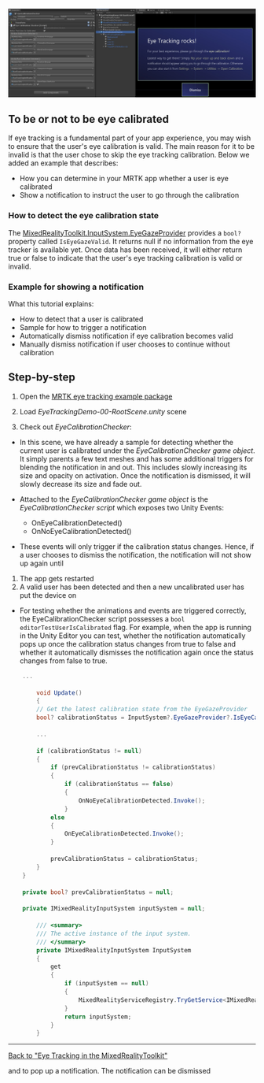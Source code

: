 ![Screenshot from eye calibration notification](../Images/EyeTracking/mrtk_et_calibration_notification_example.jpg)

## To be or not to be eye calibrated

If eye tracking is a fundamental part of your app experience, you may wish to ensure that the user's eye calibration is valid.
The main reason for it to be invalid is that the user chose to skip the eye tracking calibration. 
Below we added an example that describes:
- How you can determine in your MRTK app whether a user is eye calibrated
- Show a notification to instruct the user to go through the calibration

### How to detect the eye calibration state 

The [MixedRealityToolkit.InputSystem.EyeGazeProvider](EyeTracking_EyeGazeProvider.md) provides a ```bool?``` property called ```IsEyeGazeValid```.
It returns null if no information from the eye tracker is available yet.
Once data has been received, it will either return true or false to indicate that the user's eye tracking calibration is valid or invalid.


### Example for showing a notification

What this tutorial explains:
- How to detect that a user is calibrated
- Sample for how to trigger a notification
- Automatically dismiss notification if eye calibration becomes valid
- Manually dismiss notification if user chooses to continue without calibration

## Step-by-step

1. Open the [MRTK eye tracking example package](https://github.com/Microsoft/MixedRealityToolkit-Unity/tree/mrtk_release/Assets/MixedRealityToolkit.Examples/Demos/EyeTracking)

2. Load _EyeTrackingDemo-00-RootScene.unity_ scene

3. Check out _EyeCalibrationChecker_:
- In this scene, we have already a sample for detecting whether the current user is calibrated under the *_EyeCalibrationChecker_ game object*. 
It simply parents a few text meshes and has some additional triggers for blending the notification in and out.
This includes slowly increasing its size and opacity on activation. 
Once the notification is dismissed, it will slowly decrease its size and fade out.

- Attached to the *_EyeCalibrationChecker_ game object* is the *_EyeCalibrationChecker_ script* which exposes two Unity Events:
	- OnEyeCalibrationDetected()
	- OnNoEyeCalibrationDetected()

- These events will only trigger if the calibration status changes. 
Hence, if a user chooses to dismiss the notification, the notification will not show up again until
1) The app gets restarted
2) A valid user has been detected and then a new uncalibrated user has put the device on

- For testing whether the animations and events are triggered correctly, the EyeCalibrationChecker script possesses a ```bool editorTestUserIsCalibrated``` flag.
For example, when the app is running in the Unity Editor you can test, whether the notification automatically pops up once the calibration status changes from true to false and
whether it automatically dismisses the notification again once the status changes from false to true.



```csharp
	...
        
        void Update()
        {
		// Get the latest calibration state from the EyeGazeProvider
		bool? calibrationStatus = InputSystem?.EyeGazeProvider?.IsEyeCalibrationValid;

		... 

		if (calibrationStatus != null)
		{
			if (prevCalibrationStatus != calibrationStatus)
			{
				if (calibrationStatus == false)
				{
					OnNoEyeCalibrationDetected.Invoke();
				}
			else
			{
				OnEyeCalibrationDetected.Invoke();
			}
			
			prevCalibrationStatus = calibrationStatus;
		}
	}

	private bool? prevCalibrationStatus = null;        
        
	private IMixedRealityInputSystem inputSystem = null;

        /// <summary>
        /// The active instance of the input system.
        /// </summary>
        private IMixedRealityInputSystem InputSystem
        {
            get
            {
                if (inputSystem == null)
                {
                    MixedRealityServiceRegistry.TryGetService<IMixedRealityInputSystem>(out inputSystem);
                }
                return inputSystem;
            }
        }
```

---
[Back to "Eye Tracking in the MixedRealityToolkit"](EyeTracking_Main.md)



and to pop up a notification.
The notification can be dismissed
